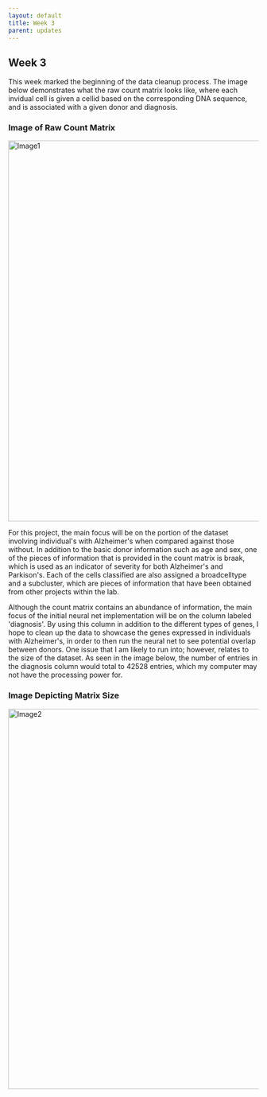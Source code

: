 ```yaml
---
layout: default
title: Week 3
parent: updates
---
```


## Week 3

This week marked the beginning of the data cleanup process. The image below demonstrates what the raw count matrix looks like, where each invidual cell is given a cellid based on the corresponding DNA sequence, and is associated with a given donor and diagnosis. 

### Image of Raw Count Matrix
<img width="766" alt="Image1" src="https://user-images.githubusercontent.com/113469617/226229471-2391d5f6-92af-4177-a82b-0d5e3c75a13d.png">

For this project, the main focus will be on the portion of the dataset involving individual's with Alzheimer's when compared against those without. In addition to the basic donor information such as age and sex, one of the pieces of information that is provided in the count matrix is braak, which is used as an indicator of severity for both Alzheimer's and Parkison's. Each of the cells classified are also assigned a broadcelltype and a subcluster, which are pieces of information that have been obtained from other projects within the lab. 

Although the count matrix contains an abundance of information, the main focus of the initial neural net implementation will be on the column labeled 'diagnosis'. By using this column in addition to the different types of genes, I hope to clean up the data to showcase the genes expressed in individuals with Alzheimer's, in order to then run the neural net to see potential overlap between donors. One issue that I am likely to run into; however, relates to the size of the dataset. As seen in the image below, the number of entries in the diagnosis column would total to 42528 entries, which my computer may not have the processing power for. 

### Image Depicting Matrix Size
<img width="765" alt="Image2" src="https://user-images.githubusercontent.com/113469617/226229486-d6589012-e8b4-451b-9bd3-6324658c84a2.png">
